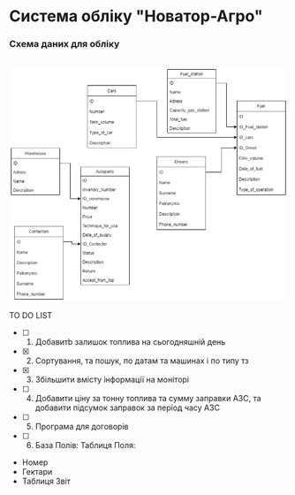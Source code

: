 # Система обліку "Новатор-Агро"
### Схема даних для обліку
&ensp;
![](/images/product_accounting0.0.1.png "Диаграма классов")

TO DO LIST
- [ ] 1. Добавитb залишок топлива на сьогодняшній день
- [x] 2. Сортування, та пошук, по датам та машинах і по типу тз 
- [x] 3. Збільшити вмісту інформації на моніторі
- [ ] 4. Добавити ціну за тонну топлива та сумму заправки АЗС, та добавити підсумок заправок за період часу АЗС
- [ ] 5. Програма для договорів
- [ ] 6. База Полів: Таблиця Поля:
- Номер
- Гектари
- Таблиця Звіт

